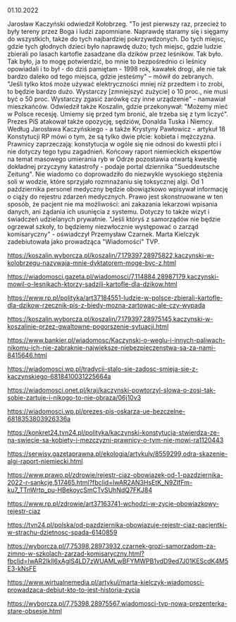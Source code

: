 01.10.2022

Jarosław Kaczyński odwiedził Kołobrzeg. "To jest pierwszy raz, przecież to były tereny przez Boga i ludzi zapomniane. Naprawdę staramy się i sięgamy do wszystkich, także do tych najbardziej pokrzywdzonych. Do tych miejsc, gdzie tych głodnych dzieci było naprawdę dużo; tych miejsc, gdzie ludzie zbierali po lasach kartofle zasadzane dla dzików przez leśników. Tak było. Tak było, ja to mogę potwierdzić, bo mnie to bezpośrednio ci leśnicy opowiadali i to był - do dziś pamiętam - 1998 rok, kawałek drogi, ale nie tak bardzo daleko od tego miejsca, gdzie jesteśmy" – mówił do zebranych. "Jeśli tylko ktoś może używać elektryczności mniej niż przedtem i to zrobi, to będzie bardzo dużo. Wystarczy [zmniejszyć zużycie] o 10 proc., nie musi być o 50 proc. Wystarczy zgasić żarówkę czy inne urządzenie" - namawiał mieszkańców. Odwiedził także Koszalin, gdzie przekonywał: "Możemy mieć w Polsce recesję. Umiemy się przed tym bronić, ale trzeba się z tym liczyć". Prezes PiS atakował także opozycję, sędziów, Donalda Tuska i Niemcy. Według Jarosława Kaczyńskiego - a także Krystyny Pawłowicz - artykuł 18 Konstytucji RP mówi o tym, że są tylko dwie płcie: kobieta i mężczyzna. Prawnicy zaprzeczają: konstytucja w ogóle się nie odnosi do kwestii płci i nie dotyczy tego typu zagadnień. Końcowy raport niemieckich ekspertów na temat masowego umierania ryb w Odrze pozostawia otwartą kwestię dokładnej przyczyny katastrofy - podaje portal dziennika "Sueddeutsche Zeitung". Nie wiadomo co doprowadziło do niezwykle wysokiego stężenia soli w wodzie, które sprzyjało rozmnażaniu się toksycznej algi. Od 1 października personel medyczny będzie obowiązkowo wpisywał informację o ciąży do rejestru zdarzeń medycznych. Prawo jest skonstruowane w ten sposób, że pacjent nie ma możliwości: ani zakazania lekarzowi wpisania danych, ani żądania ich usunięcia z systemu. Dotyczy to także wizyt i świadczeń udzielanych prywatnie. "Jeśli któryś z samorządów nie będzie ogrzewał szkoły, to będziemy niezwłocznie występować o zarząd komisaryczny" - oświadczył Przemysław Czarnek. Marta Kielczyk zadebiutowała jako prowadząca "Wiadomości" TVP.

https://koszalin.wyborcza.pl/koszalin/7,179397,28975822,kaczynski-w-kolobrzegu-nazywaja-mnie-dyktatorem-moge-byc-z.html

https://wiadomosci.gazeta.pl/wiadomosci/7,114884,28987179,kaczynski-mowil-o-lesnikach-ktorzy-sadzili-kartofle-dla-dzikow.html

https://www.rp.pl/polityka/art37184551-ludzie-w-polsce-zbierali-kartofle-dla-dzikow-rzecznik-pis-z-biedy-mozna-zartowac-ale-czy-wypada

https://koszalin.wyborcza.pl/koszalin/7,179397,28975145,kaczynski-w-koszalinie-przez-gwaltowne-pogorszenie-sytuacji.html

https://www.bankier.pl/wiadomosc/Kaczynski-o-weglu-i-innych-paliwach-nikomu-ich-nie-zabraknie-najwieksze-niebezpieczenstwa-sa-za-nami-8415646.html

https://wiadomosci.wp.pl/tradycji-stalo-sie-zadosc-smieja-sie-z-kaczynskiego-6818410031225664a

https://wiadomosci.onet.pl/kraj/kaczynski-powtorzyl-slowa-o-zosi-tak-sobie-zartuje-i-nikogo-to-nie-obraza/06j10v3

https://wiadomosci.wp.pl/prezes-pis-oskarza-ue-bezczelne-6818353803926336a

https://konkret24.tvn24.pl/polityka/kaczynski-konstytucja-stwierdza-ze-na-swiecie-sa-kobiety-i-mezczyzni-prawnicy-o-tym-nie-mowi-ra1120443

https://serwisy.gazetaprawna.pl/ekologia/artykuly/8559299,odra-skazenie-algi-raport-niemiecki.html

https://www.prawo.pl/zdrowie/rejestr-ciaz-obowiazek-od-1-pazdziernika-2022-r-sankcje,517465.html?fbclid=IwAR2AN3HsEtK_N9ZIfFm-ku7_TTnWrtp_pu-HBekoycSmCTvSUhNdQ7FKJ84

https://www.rp.pl/zdrowie/art37163741-wchodzi-w-zycie-obowiazkowy-rejestr-ciaz

https://tvn24.pl/polska/od-pazdziernika-obowiazuje-rejestr-ciaz-pacjentki-w-strachu-dzietnosc-spada-6140859

https://wyborcza.pl/7,75398,28973932,czarnek-grozi-samorzadom-za-zimno-w-szkolach-zarzad-komisaryczny.html?fbclid=IwAR2lkll6xAglS4LD7zWUAMLwBFYMWPB1vdD9ed7J01KEScdK4M5E3-kNsFE

https://www.wirtualnemedia.pl/artykul/marta-kielczyk-wiadomosci-prowadzaca-debiut-kto-to-jest-historia-zycia

https://wyborcza.pl/7,75398,28975567,wiadomosci-tvp-nowa-prezenterka-stare-obsesje.html